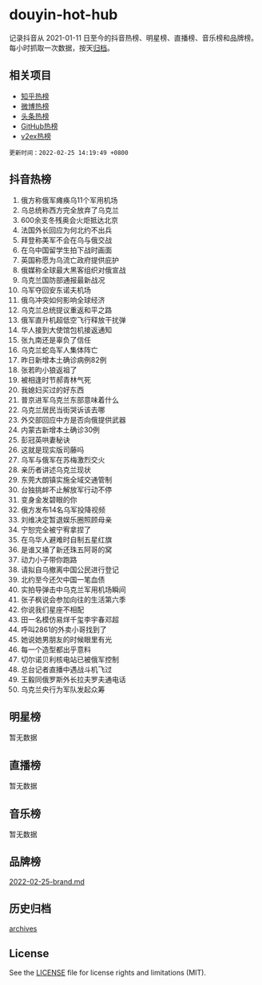 # douyin-hot-hub

记录抖音从 2021-01-11 日至今的抖音热榜、明星榜、直播榜、音乐榜和品牌榜。每小时抓取一次数据，按天[归档](archives)。

## 相关项目

- [知乎热榜](https://github.com/lonnyzhang423/zhihu-hot-hub)
- [微博热榜](https://github.com/lonnyzhang423/weibo-hot-hub)
- [头条热榜](https://github.com/lonnyzhang423/toutiao-hot-hub)
- [GitHub热榜](https://github.com/lonnyzhang423/github-hot-hub)
- [v2ex热榜](https://github.com/lonnyzhang423/v2ex-hot-hub)


`更新时间：2022-02-25 14:19:49 +0800`

## 抖音热榜

1. 俄方称俄军瘫痪乌11个军用机场
1. 乌总统称西方完全放弃了乌克兰
1. 600余支冬残奥会火炬抵达北京
1. 法国外长回应为何北约不出兵
1. 拜登称美军不会在乌与俄交战
1. 在乌中国留学生拍下战时画面
1. 英国称愿为乌流亡政府提供庇护
1. 俄媒称全球最大黑客组织对俄宣战
1. 乌克兰国防部通报最新战况
1. 乌军夺回安东诺夫机场
1. 俄乌冲突如何影响全球经济
1. 乌克兰总统提议重返和平之路
1. 俄军直升机超低空飞行释放干扰弹
1. 华人接到大使馆包机接返通知
1. 张九南还是辜负了信任
1. 乌克兰蛇岛军人集体阵亡
1. 昨日新增本土确诊病例82例
1. 张若昀小狼返祖了
1. 被相逢时节郝青林气死
1. 我媳妇买过的好东西
1. 普京进军乌克兰东部意味着什么
1. 乌克兰居民当街哭诉该去哪
1. 外交部回应中方是否向俄提供武器
1. 内蒙古新增本土确诊30例
1. 彭冠英哄妻秘诀
1. 这就是现实版司藤吗
1. 乌军与俄军在苏梅激烈交火
1. 亲历者讲述乌克兰现状
1. 东莞大朗镇实施全域交通管制
1. 台独挑衅不止解放军行动不停
1. 变身金发碧眼的你
1. 俄方发布14名乌军投降视频
1. 刘维决定暂退娱乐圈照顾母亲
1. 宁恕完全被宁宥拿捏了
1. 在乌华人避难时自制五星红旗
1. 是谁又捅了新还珠五阿哥的窝
1. 动力小子带你跑路
1. 请拟自乌撤离中国公民进行登记
1. 北约至今还欠中国一笔血债
1. 实拍导弹击中乌克兰军用机场瞬间
1. 张子枫说会参加向往的生活第六季
1. 你说我们星座不相配
1. 田一名模仿易烊千玺李宇春邓超
1. 呼叫2861的外卖小哥找到了
1. 她说她男朋友的时候眼里有光
1. 每一个造型都出乎意料
1. 切尔诺贝利核电站已被俄军控制
1. 总台记者直播中遇战斗机飞过
1. 王毅同俄罗斯外长拉夫罗夫通电话
1. 乌克兰央行为军队发起众筹

## 明星榜

暂无数据

## 直播榜

暂无数据

## 音乐榜

暂无数据

## 品牌榜

[2022-02-25-brand.md](archives/2022-02-25-brand.md)

## 历史归档

[archives](archives)

## License

See the [LICENSE](LICENSE) file for license rights and limitations (MIT).
